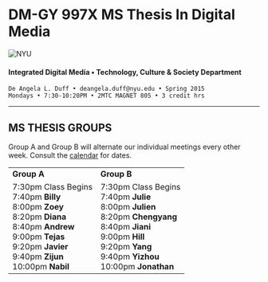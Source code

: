 # DM-GY 997X MS Thesis In Digital Media

![NYU](http://ws2.polishedsolid.com/de/nyu_soe_logo.png)
#### Integrated Digital Media • Technology, Culture & Society Department 

    De Angela L. Duff • deangela.duff@nyu.edu • Spring 2015 
    Mondays • 7:30-10:20PM • 2MTC MAGNET 805 • 3 credit hrs

---



## MS THESIS GROUPS

Group A and Group B will alternate our individual meetings every other week. Consult the <a href="dm997X_ms_thesis_calendar.md">calendar</a> for dates.
<table>
<tr>
    <td><strong>Group A</strong></td>
    <td><strong>Group B</strong></td>
</tr>
<tr>
    <td>
    7:30pm Class Begins<br>
    7:40pm <strong>Billy</strong><br>
    8:00pm <strong>Zoey</strong><br>
    8:20pm <strong>Diana</strong><br>
    8:40pm <strong>Andrew</strong><br>
    9:00pm <strong>Tejas</strong><br>
    9:20pm <strong>Javier</strong><br>
    9:40pm <strong>Zijun</strong><br>
    10:00pm <strong>Nabil</strong><br>
    </td>
    <td>7:30pm Class Begins<br>
    7:40pm <strong>Julie</strong><br>
    8:00pm <strong>Julien</strong><br>
    8:20pm <strong>Chengyang</strong><br>
    8:40pm <strong>Jiani</strong><br>
    9:00pm <strong>Hill</strong><br>
    9:20pm <strong>Yang</strong><br>
    9:40pm <strong>Yizhou</strong><br>
    10:00pm <strong>Jonathan</strong><br>
    </td>
</tr>
</table>








